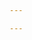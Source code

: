 ```yaml
---

---
```

<br><br><br><br><br><br><br><br>
<script type="text/javascript" id="clustrmaps" src="//cdn.clustrmaps.com/map_v2.js?cl=e2d6d6&w=a&t=tt&d=kOSEoUhCIV82hLf1DXhoXmlpwQlUq5xqZH6C_335HOI&co=2685ba"></script>